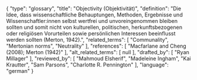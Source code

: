 {
    "type": "glossary",
    "title": "Objectivity (Objektivität)",
    "definition": "Die Idee, dass wissenschaftliche Behauptungen, Methoden, Ergebnisse und Wissenschaftler:innen selbst wertfrei und unvoreingenommen bleiben sollten und somit nicht von kulturellen, politischen, herkunftsbezogenen oder religiösen Vorurteilen sowie persönlichen Interessen beeinflusst werden sollten (Merton, 1942).",
    "related_terms": [
        "Communality",
        "Mertonian norms",
        "Neutrality"
    ],
    "references": [
        "Macfarlane and Cheng (2008); Merton (1942)"
    ],
    "alt_related_terms": [
        null
    ],
    "drafted_by": [
        "Ryan Millager"
    ],
    "reviewed_by": [
        "Mahmoud Elsherif",
        "Madeleine Ingham",
        "Kai Krautter",
        "Sam Parsons",
        "Charlotte R. Pennington"
    ],
    "language": "german"
}
